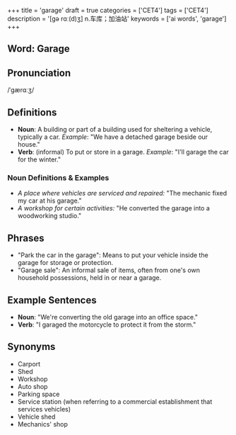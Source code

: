 +++
title = 'garage'
draft = true
categories = ['CET4']
tags = ['CET4']
description = '[gə rɑː(d)ʒ] n.车库；加油站'
keywords = ['ai words', 'garage']
+++

## Word: Garage

## Pronunciation
/ˈɡærɑːʒ/

## Definitions
- **Noun**: A building or part of a building used for sheltering a vehicle, typically a car. _Example_: "We have a detached garage beside our house."
- **Verb**: (informal) To put or store in a garage. _Example_: "I'll garage the car for the winter."

### Noun Definitions & Examples
- _A place where vehicles are serviced and repaired:_ "The mechanic fixed my car at his garage."
- _A workshop for certain activities:_ "He converted the garage into a woodworking studio."
  
## Phrases
- "Park the car in the garage": Means to put your vehicle inside the garage for storage or protection.
- "Garage sale": An informal sale of items, often from one's own household possessions, held in or near a garage.

## Example Sentences
- **Noun**: "We're converting the old garage into an office space."
- **Verb**: "I garaged the motorcycle to protect it from the storm."

## Synonyms
- Carport
- Shed
- Workshop
- Auto shop
- Parking space
- Service station (when referring to a commercial establishment that services vehicles)
- Vehicle shed
- Mechanics' shop
